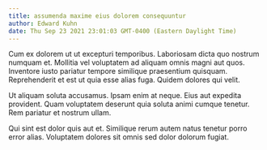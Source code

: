 ```yaml
---
title: assumenda maxime eius dolorem consequuntur
author: Edward Kuhn
date: Thu Sep 23 2021 23:01:03 GMT-0400 (Eastern Daylight Time)
---
```

Cum ex dolorem ut ut excepturi temporibus. Laboriosam dicta quo nostrum numquam et. Mollitia vel voluptatem ad aliquam omnis magni aut quos. Inventore iusto pariatur tempore similique praesentium quisquam. Reprehenderit et est ut quia esse alias fuga. Quidem dolores qui velit.

 Ut aliquam soluta accusamus. Ipsam enim at neque. Eius aut expedita provident. Quam voluptatem deserunt quia soluta animi cumque tenetur. Rem pariatur et nostrum ullam.

 Qui sint est dolor quis aut et. Similique rerum autem natus tenetur porro error alias. Voluptatem dolores sit omnis sed dolor dolorum fugiat.